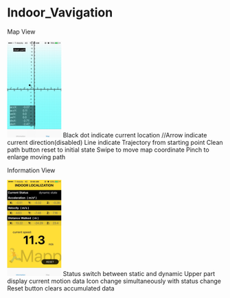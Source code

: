 # Indoor_Vavigation

Map View  

<img src="https://github.com/KaiHsiangLien/Indoor_Navigation/blob/master/IMG_2843.jpg" width="25%" height="25%">
Black dot indicate current location
//Arrow indicate current direction(disabled)
Line indicate Trajectory from starting point
Clean path button reset to initial state
Swipe to move map coordinate
Pinch to enlarge moving path

Information View  

<img src="https://github.com/KaiHsiangLien/Indoor_Navigation/blob/master/IMG_2868.jpg" width="25%" height="25%">
Status switch between static and dynamic
Upper part display current motion data
Icon change simultaneously with status change
Reset button clears accumulated data
